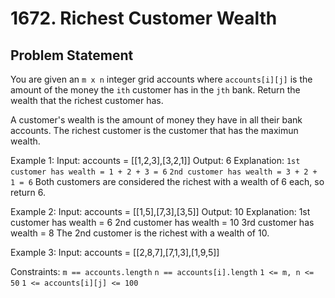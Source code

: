 # 1672. Richest Customer Wealth
## Problem Statement
You are given an `m x n` integer grid accounts where `accounts[i][j]` is the amount of the money the `ith` customer has in the `jth` bank. Return the wealth that the richest customer has.

A customer's wealth is the amount of money they have in all their bank accounts. The richest customer is the customer that has the maximun wealth.

Example 1:
Input: accounts = [[1,2,3],[3,2,1]]
Output: 6
Explanation:
`1st customer has wealth = 1 + 2 + 3 = 6`
`2nd customer has wealth = 3 + 2 + 1 = 6`
Both customers are considered the richest with a wealth of 6 each, so return 6.

Example 2:
Input: accounts = [[1,5],[7,3],[3,5]]
Output: 10
Explanation:
1st customer has wealth = 6
2nd customer has wealth = 10
3rd customer has wealth = 8
The 2nd customer is the richest with a wealth of 10.

Example 3:
Input: accounts = [[2,8,7],[7,1,3],[1,9,5]]

Constraints:
`m == accounts.length`
`n == accounts[i].length`
`1 <= m, n <= 50`
`1 <= accounts[i][j] <= 100`